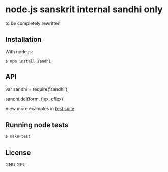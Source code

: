 # node.js sanskrit internal sandhi only

to be completely rewritten

## Installation

With node.js:

````bash
$ npm install sandhi
````

## API

var sandhi = require('sandhi');

sandhi.del(form, flex, cflex)

View more examples in [test suite](https://github.com/mbykov/sandhi/tree/master/test/node)

## Running node tests

````bash
$ make test
````

## License

  GNU GPL
